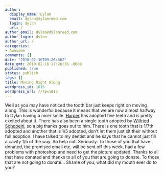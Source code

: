 ```yaml
---
author:
  display_name: Dylan
  email: dylan@dylanreed.com
  login: dylan
  url: /
author_email: dylan@dylanreed.com
author_login: dylan
author_url: /
categories:
- Awesome
comments: []
date: "2010-02-16T09:26:36Z"
date_gmt: 2010-02-16 17:26:36 -0600
published: true
status: publish
tags: []
title: Moving Right Along
wordpress_id: 1015
wordpress_url: //?p=1015
---
```


Well as you may have noticed the tooth bar just keeps right on moving along. This is wonderful because it means that we are now almost halfway to Dylan having a nicer smile. [Harper][1] has adopted five teeth and is pretty excited about it. There has also been a single tooth adopted by [Wilfried Schobeiri][2], so a big thanks goes out to him. There is one tooth that is 1/7th adopted and another that is 1/5 adopted, don't let them just sit their without full adoption. I have talked to my dentist and he says that he cannot just fill a cavity 1/5 of the way. So help out. Seriously. To those of you that have donated, the promised email etc. will be sent off this week, had a few problems with photoshop and need to get the picture updated. Thanks to all that have donated and thanks to all of you that are going to donate. To those that are not going to donate... Shame of you, what did my mouth ever do to you?

   [1]: http://nata2.org
   [2]: http://develtheory.com/

